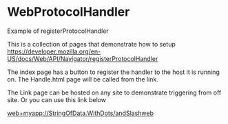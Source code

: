 # WebProtocolHandler
Example of registerProtocolHandler 


This is a collection of pages that demonstrate how to setup https://developer.mozilla.org/en-US/docs/Web/API/Navigator/registerProtocolHandler

The index page has a button to register the handler to the host it is running on. The Handle.html page will be called from the link.

The Link page can be hosted on any site to demonstrate triggering from off site. Or you can use this link below

[web+myapp://StringOfData.WithDots/andSlashweb](web+myapp://StringOfData.WithDots/andSlashweb)